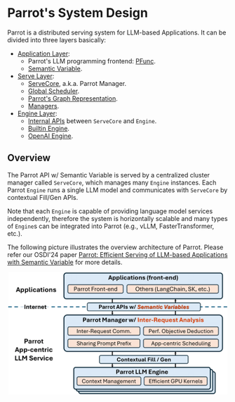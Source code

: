 # Parrot's System Design

Parrot is a distributed serving system for LLM-based Applications. It can be divided into three layers basically:
- [Application Layer](app_layer/):
    - Parrot's LLM programming frontend: [PFunc](app_layer/pfunc.md).
    - [Semantic Variable](app_layer/semantic_variable.md).
- [Serve Layer](serve_layer/):
    - [ServeCore](serve_layer/core.md), a.k.a. Parrot Manager.
    - [Global Scheduler](serve_layer/global_scheduler.md).
    - [Parrot's Graph Representation](serve_layer/graph.md).
    - [Managers](serve_layer/managers.md).
- [Engine Layer](engine_layer/):
    - [Internal APIs](engine_layer/engine_apis.md) between `ServeCore` and `Engine`.
    - [Builtin Engine](engine_layer/builtin_engine.md).
    - [OpenAI Engine](engine_layer/openai_engine.md).

## Overview

The Parrot API w/ Semantic Variable is served by a centralized cluster manager called `ServeCore`, which manages many `Engine` instances. Each Parrot `Engine` runs a single LLM model and communicates with `ServeCore` by contextual Fill/Gen APIs.

Note that each `Engine` is capable of providing language model services independently, therefore the system is horizontally scalable and many types of `Engine`s can be integrated into Parrot (e.g., vLLM, FasterTransformer, etc.).

The following picture illustrates the overview architecture of Parrot. Please refer our OSDI'24 paper [Parrot: Efficient Serving of LLM-based Applications with Semantic Variable](https://www.usenix.org/system/files/osdi24-lin-chaofan.pdf) for more details.

<div align="center">
  <img src="../images/arch_paper_ver.png" width="500px" />
</div>
